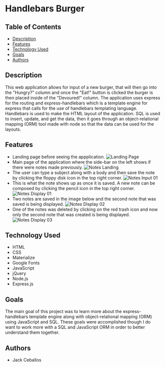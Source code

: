 # Handlebars Burger

## Table of Contents
- [Description](#description)
- [Features](#features)
- [Technology Used](#technology-used)
- [Goals](#goals)
- [Authors](#authors)

## Description
This web application allows for input of a new burger, that will then go into the "Hungry?" column and once the "Eat!" button is clicked the burger is then placed inside of the "Devoured!" column. The application uses express for the routing and express-handlebars which is a template engine for express that calls for the use of handlebars templating language. Handlebars is used to make the HTML layout of the application. SQL is used to insert, update, and get the data, then it goes through an object-relational mapping (ORM) tool made with node so that the data can be used for the layouts.

## Features
- Landing page before seeing the appplication.
![Landing Page](public/assets/images/landing.png)
- Main page of the application where the side-bar on the left shows if there were notes made previously.
![Notes Landing](public/assets/images/notes01.png)
- The user can type a subject along with a body and then save the note by clicking the floppy disk icon in the top right corner.
![Notes Input 01](public/assets/images/notes02.png)
- This is what the note shows up as once it is saved. A new note can be composed by clicking the pencil icon in the top right corner.
![Notes Display 01](public/assets/images/notes03.png)
- Two notes are saved in the image below and the second note that was saved is being displayed.
![Notes Display 02](public/assets/images/notes04.png)
- One of the notes was deleted by clicking on the red trash icon and now only the second note that was created is being displayed.
![Notes Display 03](public/assets/images/notes05.png)

## Technology Used
- HTML
- CSS
- Materialize
- Google Fonts
- JavaScript
- jQuery
- Node.js
- Express.js

## Goals
The main goal of this project was to learn more about the express-handlebars template engine along with object-relational mapping (ORM) using JavaScript and SQL. These goals were accomplished though I do want to work more with a SQL and JavaScript ORM in order to better understand them together.

## Authors
- Jack Ceballos